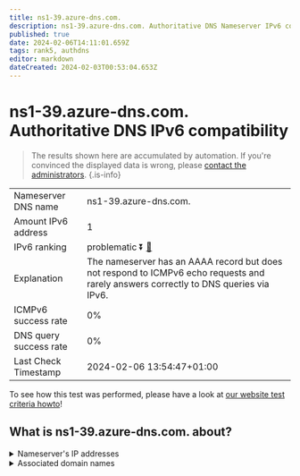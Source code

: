 ```yaml
---
title: ns1-39.azure-dns.com.
description: ns1-39.azure-dns.com. Authoritative DNS Nameserver IPv6 compatibility
published: true
date: 2024-02-06T14:11:01.659Z
tags: rank5, authdns
editor: markdown
dateCreated: 2024-02-03T00:53:04.653Z
---
```


# ns1-39.azure-dns.com. Authoritative DNS IPv6 compatibility

> The results shown here are accumulated by automation. If you're convinced the displayed data is wrong, please [contact the administrators](/howto/chat). 
{.is-info}




|   |   |
| - | - |
| Nameserver DNS name | ns1-39.azure-dns.com.
| Amount IPv6 address | 1
| IPv6 ranking | problematic :arrow_double_down: [🔗](/howto/ranking) |
| Explanation | The nameserver has an AAAA record but does not respond to ICMPv6 echo requests and rarely answers correctly to DNS queries via IPv6. |
| ICMPv6 success rate | 0%|
| DNS query success rate | 0% |
| Last Check Timestamp | 2024-02-06 13:54:47+01:00 |

To see how this test was performed, please have a look at [our website test criteria howto](/howto/testcriteria/authdns)!


## What is ns1-39.azure-dns.com. about?




<details>
<summary>Nameserver's IP addresses</summary>

2603:1061:0:10::27

</details>



<details>
<summary>Associated domain names</summary>

www.microsoft.com

</details>

